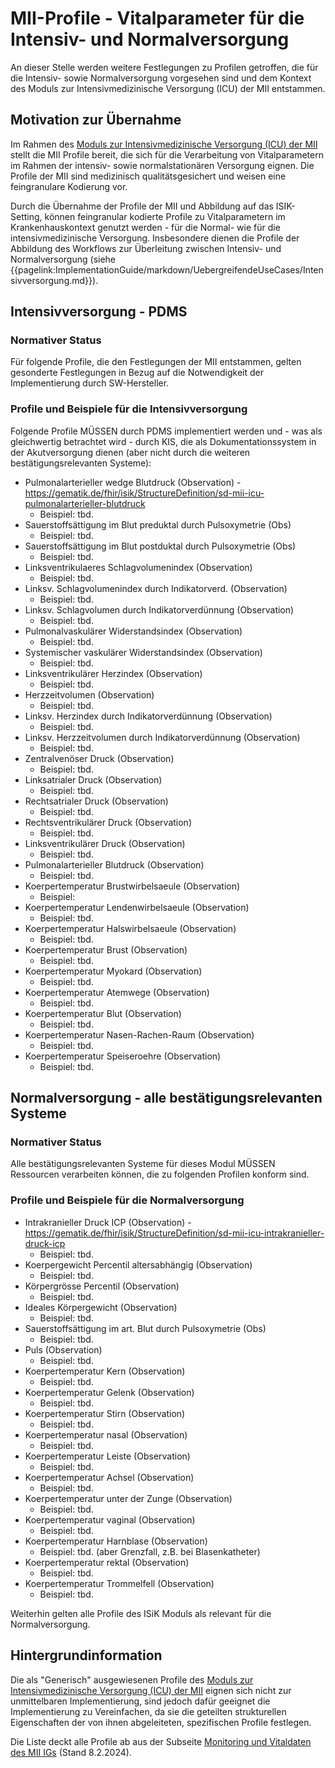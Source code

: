 # MII-Profile - Vitalparameter für die Intensiv- und Normalversorgung

An dieser Stelle werden weitere Festlegungen zu Profilen getroffen, die für die Intensiv- sowie Normalversorgung vorgesehen sind und dem Kontext des Moduls zur Intensivmedizinische Versorgung (ICU) der MII entstammen.

## Motivation zur Übernahme
Im Rahmen des [Moduls zur Intensivmedizinische Versorgung (ICU) der MII](https://www.medizininformatik-initiative.de/Kerndatensatz/Modul_Intensivmedizin/MonitoringundVitaldaten.html) stellt die MII Profile bereit, die sich für die Verarbeitung von Vitalparametern im Rahmen der intensiv- sowie normalstationären Versorgung eignen.
Die Profile der MII sind medizinisch qualitätsgesichert und weisen eine feingranulare Kodierung vor.

Durch die Übernahme der Profile der MII und Abbildung auf das ISIK-Setting, können feingranular kodierte Profile zu Vitalparametern im Krankenhauskontext genutzt werden - für die Normal- wie für die intensivmedizinische Versorgung.
Insbesondere dienen die Profile der Abbildung des Workflows zur Überleitung zwischen Intensiv- und Normalversorgung (siehe {{pagelink:ImplementationGuide/markdown/UebergreifendeUseCases/Intensivversorgung.md}}).

## Intensivversorgung - PDMS 

### Normativer Status
Für folgende Profile, die den Festlegungen der MII entstammen, gelten gesonderte Festlegungen in Bezug auf die Notwendigkeit der Implementierung durch SW-Hersteller.

### Profile und Beispiele für die Intensivversorgung
Folgende Profile MÜSSEN durch PDMS implementiert werden und - was als gleichwertig betrachtet wird - durch KIS, die als Dokumentationssystem in der Akutversorgung dienen (aber nicht durch die weiteren bestätigungsrelevanten Systeme):

- Pulmonalarterieller wedge Blutdruck (Observation) - https://gematik.de/fhir/isik/StructureDefinition/sd-mii-icu-pulmonalarterieller-blutdruck
    - Beispiel: tbd.
- Sauerstoffsättigung im Blut preduktal durch Pulsoxymetrie (Obs)
    - Beispiel: tbd. 
- Sauerstoffsättigung im Blut postduktal durch Pulsoxymetrie (Obs)
    - Beispiel: tbd. 
- Linksventrikulaeres Schlagvolumenindex (Observation)
    - Beispiel: tbd.
- Linksv. Schlagvolumenindex durch Indikatorverd. (Observation)
    - Beispiel: tbd.
- Linksv. Schlagvolumen durch Indikatorverdünnung (Observation)
    - Beispiel: tbd.
- Pulmonalvaskulärer Widerstandsindex (Observation)
    - Beispiel: tbd.
- Systemischer vaskulärer Widerstandsindex (Observation)
    - Beispiel: tbd.
- Linksventrikulärer Herzindex (Observation)
    - Beispiel: tbd.
- Herzzeitvolumen (Observation)
    - Beispiel: tbd.
- Linksv. Herzindex durch Indikatorverdünnung (Observation)
    - Beispiel: tbd.
- Linksv. Herzzeitvolumen durch Indikatorverdünnung (Observation)
    - Beispiel: tbd.
- Zentralvenöser Druck (Observation)
    - Beispiel: tbd.
- Linksatrialer Druck (Observation)
    - Beispiel: tbd.
- Rechtsatrialer Druck (Observation)
    - Beispiel: tbd.
- Rechtsventrikulärer Druck (Observation)
    - Beispiel: tbd.
- Linksventrikulärer Druck (Observation)
    - Beispiel: tbd.
- Pulmonalarterieller Blutdruck (Observation)
    - Beispiel: tbd.
- Koerpertemperatur Brustwirbelsaeule (Observation)
    - Beispiel:
- Koerpertemperatur Lendenwirbelsaeule (Observation)
    - Beispiel: tbd.
- Koerpertemperatur Halswirbelsaeule (Observation)
    - Beispiel: tbd.
- Koerpertemperatur Brust (Observation)
    - Beispiel: tbd.
- Koerpertemperatur Myokard (Observation)
    - Beispiel: tbd.
- Koerpertemperatur Atemwege (Observation)
    - Beispiel: tbd.
- Koerpertemperatur Blut (Observation)
    - Beispiel: tbd.
- Koerpertemperatur Nasen-Rachen-Raum (Observation)
    - Beispiel: tbd.
- Koerpertemperatur Speiseroehre (Observation)
    - Beispiel: tbd.

## Normalversorgung - alle bestätigungsrelevanten Systeme 

### Normativer Status
Alle bestätigungsrelevanten Systeme für dieses Modul MÜSSEN Ressourcen verarbeiten können, die zu folgenden Profilen konform sind.


### Profile und Beispiele für die Normalversorgung

- Intrakranieller Druck ICP (Observation) - https://gematik.de/fhir/isik/StructureDefinition/sd-mii-icu-intrakranieller-druck-icp
    - Beispiel: tbd.
- Koerpergewicht Percentil altersabhängig (Observation)
    - Beispiel: tbd. 
- Körpergrösse Percentil (Observation)
    - Beispiel: tbd.
- Ideales Körpergewicht (Observation)
    - Beispiel: tbd.
- Sauerstoffsättigung im art. Blut durch Pulsoxymetrie (Obs)
    - Beispiel: tbd.
- Puls (Observation)
    - Beispiel: tbd.
- Koerpertemperatur Kern (Observation)
    - Beispiel: tbd.
- Koerpertemperatur Gelenk (Observation)
    - Beispiel: tbd.
- Koerpertemperatur Stirn (Observation)
    - Beispiel: tbd.
- Koerpertemperatur nasal (Observation)
    - Beispiel: tbd.
- Koerpertemperatur Leiste (Observation)
    - Beispiel: tbd.
- Koerpertemperatur Achsel (Observation)
    - Beispiel: tbd.
- Koerpertemperatur unter der Zunge (Observation)
    - Beispiel: tbd.
- Koerpertemperatur vaginal (Observation)
    - Beispiel: tbd.
- Koerpertemperatur Harnblase (Observation)
    - Beispiel: tbd. (aber Grenzfall, z.B. bei Blasenkatheter)
- Koerpertemperatur rektal (Observation)
    - Beispiel: tbd.
- Koerpertemperatur Trommelfell (Observation)
    - Beispiel: tbd.

Weiterhin gelten alle Profile des ISiK Moduls als relevant für die Normalversorgung.

## Hintergrundinformation
Die als "Generisch" ausgewiesenen Profile des [Moduls zur Intensivmedizinische Versorgung (ICU) der MII](https://www.medizininformatik-initiative.de/Kerndatensatz/Modul_Intensivmedizin/MonitoringundVitaldaten.html) eignen sich nicht zur unmittelbaren Implementierung, sind jedoch dafür geeignet die Implementierung zu Vereinfachen, da sie die geteilten strukturellen Eigenschaften der von ihnen abgeleiteten, spezifischen Profile festlegen.

Die Liste deckt alle Profile ab aus der Subseite [Monitoring und Vitaldaten des MII IGs](https://www.medizininformatik-initiative.de/Kerndatensatz/Modul_Intensivmedizin/MonitoringundVitaldaten.html) (Stand 8.2.2024).
